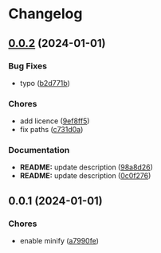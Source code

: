 # Changelog

## [0.0.2](https://github.com/pchalupa/release-it-webhook/compare/0.0.1...0.0.2) (2024-01-01)


### Bug Fixes

* typo ([b2d771b](https://github.com/pchalupa/release-it-webhook/commit/b2d771b150167de0c7c66d74b2d7eb6e1c03dadf))


### Chores

* add licence ([9ef8ff5](https://github.com/pchalupa/release-it-webhook/commit/9ef8ff5a846f5ad71247b542df99a31ee66d71f8))
* fix paths ([c731d0a](https://github.com/pchalupa/release-it-webhook/commit/c731d0ad71ee1f49a4e8070d5492db1867dccb06))


### Documentation

* **README:** update description ([98a8d26](https://github.com/pchalupa/release-it-webhook/commit/98a8d2689fd2fac675daa0fb6770f90e0c069e45))
* **README:** update description ([0c0f276](https://github.com/pchalupa/release-it-webhook/commit/0c0f27685eeb7a7c893c3b1d0c2ed3e9cc5be470))

## 0.0.1 (2024-01-01)


### Chores

* enable minify ([a7990fe](https://github.com/pchalupa/release-it-webhook/commit/a7990fef5e8c81baac37a0d65f515d2441dbd0fb))
